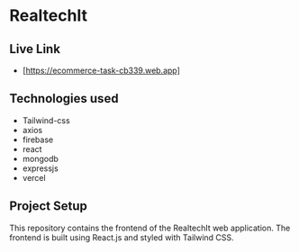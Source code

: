 # RealtechIt

## Live Link

- [https://ecommerce-task-cb339.web.app]


## Technologies used

- Tailwind-css
- axios
- firebase
- react
- mongodb
- expressjs
- vercel

## Project Setup

This repository contains the frontend of the RealtechIt web application. The frontend is built using React.js and styled with Tailwind CSS.

